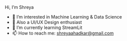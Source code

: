 Hi, I’m Shreya
- 🔭 I’m interested in Machine Learning & Data Science
- 💞️ Also a  UI/UX Design enthusiast
- 🌱 I’m currently learning StreamLit
- 📫 How to reach me: shreyaahadkar@gmail.com

<!---
shreyaahadkar/shreyaahadkar is a ✨ special ✨ repository because its `README.md` (this file) appears on your GitHub profile.
You can click the Preview link to take a look at your changes.
--->
